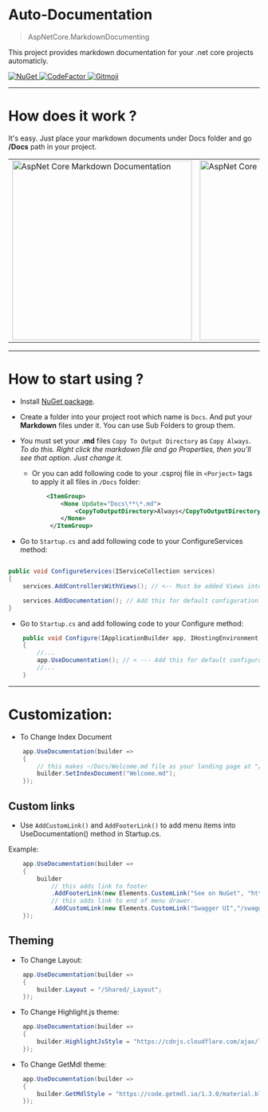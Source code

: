 ﻿# Auto-Documentation

>AspNetCore.MarkdownDocumenting

This project provides markdown documentation for your .net core projects automaticly.

<a href="https://www.nuget.org/packages/AspNetCore.MarkdownDocumenting">
    <img src="https://img.shields.io/nuget/v/AspNetCore.MarkdownDocumenting?logo=nuget&style=flat-square" alt="NuGet" />
</a>

<a href="https://www.codefactor.io/repository/github/enisn/markdowndocumenting">
    <img src="https://www.codefactor.io/repository/github/enisn/markdowndocumenting/badge" alt="CodeFactor" />
</a>

<a href="https://gitmoji.carloscuesta.me">
  <img src="https://img.shields.io/badge/gitmoji-%20😜%20😍-FFDD67.svg?style=flat-square" alt="Gitmoji">
</a>

<hr />

# How does it work ?

It's easy. Just place your markdown documents under Docs folder and go **/Docs** path in your project.

<table> 
<tr>
<td><img width="360" src="https://github.com/enisn/MarkdownDocumenting/blob/master/images/screen_01.PNG?raw=true" alt="AspNet Core Markdown Documentation" /> </td>
<td> <img width="360" src="https://github.com/enisn/MarkdownDocumenting/blob/master/images/screen_00.PNG?raw=true" alt="AspNet Core Markdown Documentation"> </td>
</tr>
</table>


* * *

# How to start using ?

- Install [NuGet package](https://www.nuget.org/packages/AspNetCore.MarkdownDocumenting/).

- Create a folder into your project root which name is `Docs`. And put your **Markdown** files under it. You can use Sub Folders to group them.

- You must set your **.md** files `Copy To Output Directory` as `Copy Always`. *To do this. Right click the markdown file and go Properties, then you'll see that option. Just change it.*

    - Or you can add following code to your .csproj file in `<Porject>` tags to apply it all files in `/Docs` folder:
        ```xml
            <ItemGroup>
                <None Update="Docs\**\*.md">
                    <CopyToOutputDirectory>Always</CopyToOutputDirectory>
                </None>
             </ItemGroup>
        ```

- Go to `Startup.cs` and add following code to your ConfigureServices method:
    
```csharp

public void ConfigureServices(IServiceCollection services)
{
    services.AddControllersWithViews(); // <-- Must be added Views into IoC. Also '.AddMvc' can be used too.

    services.AddDocumentation(); // Add this for default configuration.
}

```

- Go to `Startup.cs` and add following code to your Configure method:

```csharp
    public void Configure(IApplicationBuilder app, IHostingEnvironment env)
    {
        //...
        app.UseDocumentation(); // < --- Add this for default configuration.
        //...
    }
```


* * *

# Customization:

- To Change Index Document

```csharp
    app.UseDocumentation(builder =>
    {
        // this makes ~/Docs/Welcome.md file as your landing page at "/" and "/Docs"
        builder.SetIndexDocument("Welcome.md");   
    });
```

## Custom links

- Use `AddCustomLink()` and `AddFooterLink()` to add menu items into UseDocumentation() method in Startup.cs.

 Example:

```csharp
    app.UseDocumentation(builder =>
    {
        builder
            // this adds link to footer
            .AddFooterLink(new Elements.CustomLink("See on NuGet", "https://www.nuget.org/packages/AspNetCore.MarkdownDocumenting/"))
            // this adds link to end of menu drawer.
            .AddCustomLink(new Elements.CustomLink("Swagger UI","/swagger"));
    });
```


## Theming

- To Change Layout:

```csharp
    app.UseDocumentation(builder =>
    {
        builder.Layout = "/Shared/_Layout";
    });
```

- To Change Highlight.js theme:

```csharp
    app.UseDocumentation(builder =>
    {
        builder.HighlightJsStyle = "https://cdnjs.cloudflare.com/ajax/libs/highlight.js/9.13.1/styles/vs2015.min.css";   
    });
```

- To Change GetMdl theme:

```csharp
    app.UseDocumentation(builder =>
    {
        builder.GetMdlStyle = "https://code.getmdl.io/1.3.0/material.blue_grey-pink.min.css";   
    });
```



